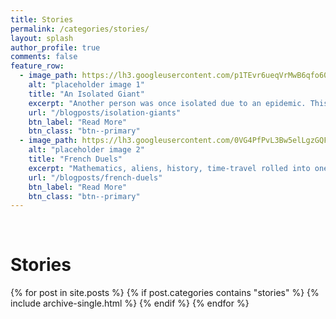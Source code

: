```yaml
---
title: Stories
permalink: /categories/stories/
layout: splash
author_profile: true
comments: false
feature_row:
  - image_path: https://lh3.googleusercontent.com/p1TEvr6ueqVrMwB6qfo60QvV_R5K7l3Cd6uoKZRAuOQLW8YWTukPK1wpCCNzBqSco8m_aY9R4wdevj6WE5w1SyeSoYBY5kTT4lMGIHPoQnmTXJRfZE6MciqQlbeq1i77OYdRnqXtUKs=w2400
    alt: "placeholder image 1"
    title: "An Isolated Giant"
    excerpt: "Another person was once isolated due to an epidemic. This is a day in his life."
    url: "/blogposts/isolation-giants"
    btn_label: "Read More"
    btn_class: "btn--primary"
  - image_path: https://lh3.googleusercontent.com/0VG4PfPvL3Bw5elLgzGQFFUenM1IJp7n22QSpXSYratOaWdhQsdR0r__A2pSeJnYHcAoopx35ndQlGCYj0V7gtcnA4aQz9v-A5olYLmk3npNmrQt4ttdji1WG-LeKx7eMG7uYNb0zIQ=w2400
    alt: "placeholder image 2"
    title: "French Duels"
    excerpt: "Mathematics, aliens, history, time-travel rolled into one story based on true events."
    url: "/blogposts/french-duels"
    btn_label: "Read More"
    btn_class: "btn--primary"
---
```

<br>
<h1> Stories </h1>
{% for post in site.posts %}
	{% if post.categories contains "stories" %}
  		{% include archive-single.html %}
	{% endif %}
{% endfor %}